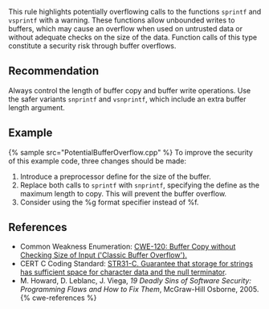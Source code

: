 This rule highlights potentially overflowing calls to the functions `sprintf` and `vsprintf` with a warning. These functions allow unbounded writes to buffers, which may cause an overflow when used on untrusted data or without adequate checks on the size of the data. Function calls of this type constitute a security risk through buffer overflows.


## Recommendation
Always control the length of buffer copy and buffer write operations. Use the safer variants `snprintf` and `vsnprintf`, which include an extra buffer length argument.


## Example
{% sample src="PotentialBufferOverflow.cpp" %}
To improve the security of this example code, three changes should be made:

1. Introduce a preprocessor define for the size of the buffer.
1. Replace both calls to `sprintf` with `snprintf`, specifying the define as the maximum length to copy. This will prevent the buffer overflow.
1. Consider using the %g format specifier instead of %f.

## References
* Common Weakness Enumeration: [CWE-120: Buffer Copy without Checking Size of Input ('Classic Buffer Overflow').](http://cwe.mitre.org/data/definitions/120.html)
* CERT C Coding Standard: [STR31-C. Guarantee that storage for strings has sufficient space for character data and the null terminator](https://www.securecoding.cert.org/confluence/display/c/STR31-C.+Guarantee+that+storage+for+strings+has+sufficient+space+for+character+data+and+the+null+terminator).
* M. Howard, D. Leblanc, J. Viega, *19 Deadly Sins of Software Security: Programming Flaws and How to Fix Them*, McGraw-Hill Osborne, 2005.
{% cwe-references %}
